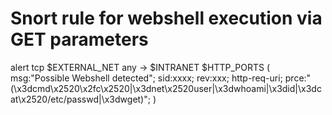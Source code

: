 # Snort rule for webshell execution via GET parameters

alert tcp $EXTERNAL_NET any -> $INTRANET $HTTP_PORTS (
	msg:"Possible Webshell detected";
	sid:xxxx;
	rev:xxx;
	http-req-uri;
	prce:"(\x3dcmd\x2520\x2fc\x2520|\x3dnet\x2520user|\x3dwhoami|\x3did|\x3dcat\x2520\/etc\/passwd|\x3dwget)";
)
